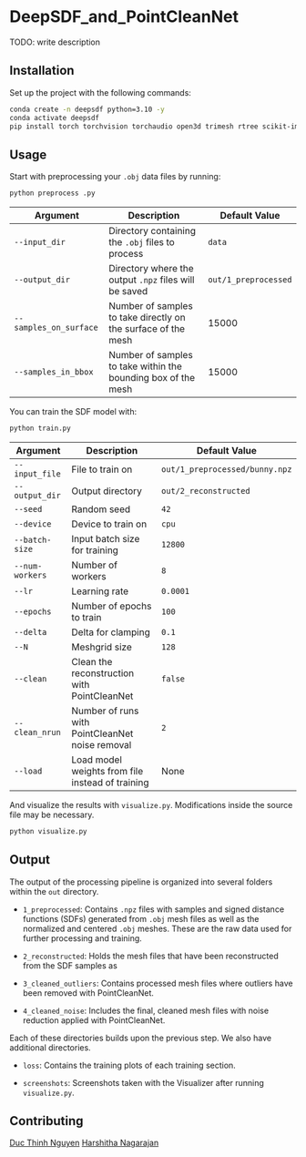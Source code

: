 # DeepSDF_and_PointCleanNet

TODO: write description

## Installation

Set up the project with the following commands:

``` bash
conda create -n deepsdf python=3.10 -y
conda activate deepsdf
pip install torch torchvision torchaudio open3d trimesh rtree scikit-image
```

## Usage

Start with preprocessing your `.obj` data files by running:
``` bash
python preprocess .py
```
| Argument               | Description                                      | Default Value         |
|------------------------|--------------------------------------------------|-----------------------|
| `--input_dir`          | Directory containing the `.obj` files to process | `data`                |
| `--output_dir`         | Directory where the output `.npz` files will be saved | `out/1_preprocessed` |
| `--samples_on_surface` | Number of samples to take directly on the surface of the mesh | 15000               |
| `--samples_in_bbox`    | Number of samples to take within the bounding box of the mesh | 15000               |



You can train the SDF model with:
``` bash
python train.py
```
| Argument        | Description                                       | Default Value                     |
|-----------------|---------------------------------------------------|-----------------------------------|
| `--input_file`  | File to train on                                  | `out/1_preprocessed/bunny.npz`    |
| `--output_dir`  | Output directory                                  | `out/2_reconstructed`           |
| `--seed`        | Random seed                                       | `42`                              |
| `--device`      | Device to train on                                | `cpu`                             |
| `--batch-size`  | Input batch size for training                     | `12800`                           |
| `--num-workers` | Number of workers                                 | `8`                               |
| `--lr`          | Learning rate                                     | `0.0001`                           |
| `--epochs`      | Number of epochs to train                         | `100`                             |
| `--delta`       | Delta for clamping                                | `0.1`                             |
| `--N`           | Meshgrid size                                     | `128`                             |
| `--clean`       | Clean the reconstruction with PointCleanNet       | `false`                           |
| `--clean_nrun`  | Number of runs with PointCleanNet noise removal   | `2`                               |
| `--load`        | Load model weights from file instead of training  | None                               |


And visualize the results with `visualize.py`. Modifications inside the source file may be necessary.
``` bash
python visualize.py
```


## Output

The output of the processing pipeline is organized into several folders within the `out` directory.

- `1_preprocessed`: Contains `.npz` files with samples and signed distance functions (SDFs) generated from `.obj` mesh files as well as the normalized and centered `.obj` meshes. These are the raw data used for further processing and training.

- `2_reconstructed`: Holds the mesh files that have been reconstructed from the SDF samples as 

- `3_cleaned_outliers`: Contains processed mesh files where outliers have been removed with PointCleanNet.

- `4_cleaned_noise`: Includes the final, cleaned mesh files with noise reduction applied with PointCleanNet.

Each of these directories builds upon the previous step. We also have additional directories.

- `loss`: Contains the training plots of each training section.

- `screenshots`: Screenshots taken with the Visualizer after running `visualize.py`.

## Contributing
[Duc Thinh Nguyen](https://github.com/duc-ng)
[Harshitha Nagarajan ](https://github.com/HarshithaNagarajan)